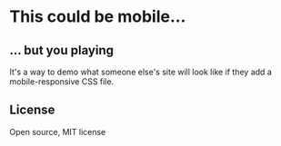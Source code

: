 # This could be mobile...

## ... but you playing

It's a way to demo what someone else's site will look like
if they add a mobile-responsive CSS file.

## License

Open source, MIT license
